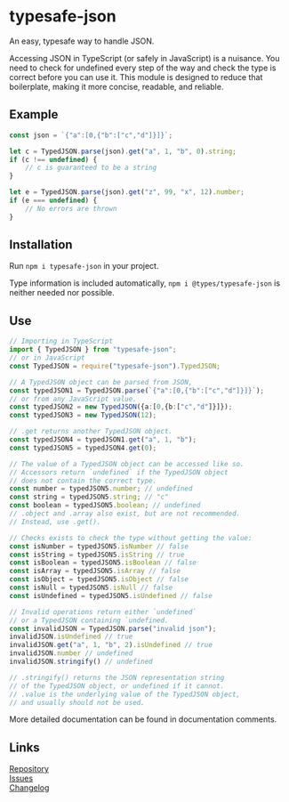 # typesafe-json

An easy, typesafe way to handle JSON.

Accessing JSON in TypeScript (or safely in JavaScript) is a nuisance.
You need to check for undefined every step of the way
and check the type is correct before you can use it.
This module is designed to reduce that boilerplate,
making it more concise, readable, and reliable.

## Example

```ts
const json = `{"a":[0,{"b":["c","d"]}]}`;

let c = TypedJSON.parse(json).get("a", 1, "b", 0).string;
if (c !== undefined) {
    // c is guaranteed to be a string
}

let e = TypedJSON.parse(json).get("z", 99, "x", 12).number;
if (e === undefined) {
    // No errors are thrown
}
```

## Installation

Run `npm i typesafe-json` in your project.

Type information is included automatically,
`npm i @types/typesafe-json` is neither needed nor possible.

## Use

```ts
// Importing in TypeScript
import { TypedJSON } from "typesafe-json";
// or in JavaScript
const TypedJSON = require("typesafe-json").TypedJSON;

// A TypedJSON object can be parsed from JSON,
const typedJSON1 = TypedJSON.parse(`{"a":[0,{"b":["c","d"]}]}`);
// or from any JavaScript value.
const typedJSON2 = new TypedJSON({a:[0,{b:["c","d"]}]});
const typedJSON3 = new TypedJSON(12);

// .get returns another TypedJSON object.
const typedJSON4 = typedJSON1.get("a", 1, "b");
const typedJSON5 = typedJSON4.get(0);

// The value of a TypedJSON object can be accessed like so.
// Accessors return `undefined` if the TypedJSON object
// does not contain the correct type.
const number = typedJSON5.number; // undefined
const string = typedJSON5.string; // "c"
const boolean = typedJSON5.boolean; // undefined
// .object and .array also exist, but are not recommended.
// Instead, use .get().

// Checks exists to check the type without getting the value:
const isNumber = typedJSON5.isNumber // false
const isString = typedJSON5.isString // true
const isBoolean = typedJSON5.isBoolean // false
const isArray = typedJSON5.isArray // false
const isObject = typedJSON5.isObject // false
const isNull = typedJSON5.isNull // false
const isUndefined = typedJSON5.isUndefined // false

// Invalid operations return either `undefined`
// or a TypedJSON containing `undefined.
const invalidJSON = TypedJSON.parse("invalid json");
invalidJSON.isUndefined // true
invalidJSON.get("a", 1, "b", 2).isUndefined // true
invalidJSON.number // undefined
invalidJSON.stringify() // undefined

// .stringify() returns the JSON representation string
// of the TypedJSON object, or undefined if it cannot.
// .value is the underlying value of the TypedJSON object,
// and usually should not be used.
```

More detailed documentation can be found in documentation comments.

## Links

[Repository](https://github.com/NicholasThrom/typesafe-json)<br/>
[Issues](https://github.com/NicholasThrom/typesafe-json/issues)<br/>
[Changelog](https://github.com/NicholasThrom/typesafe-json/blob/master/CHANGELOG.md)<br/>
